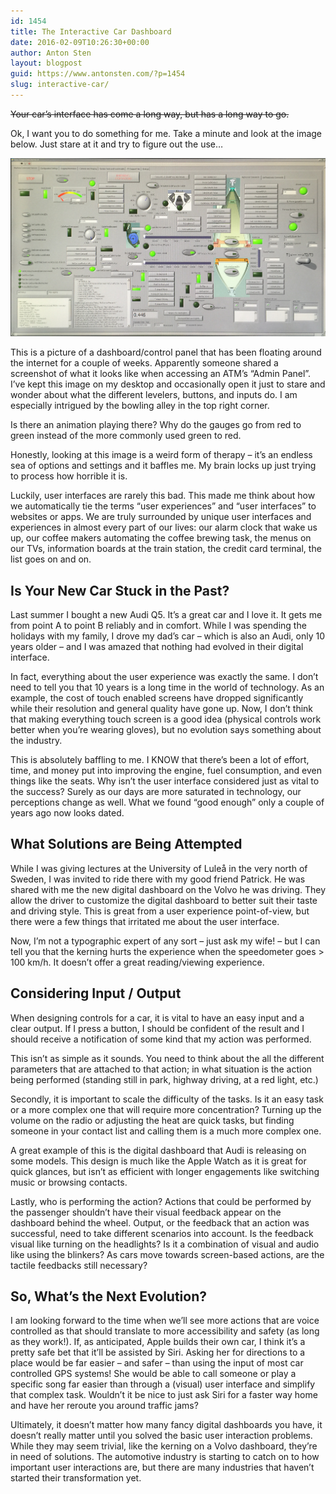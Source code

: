 ```yaml
---
id: 1454
title: The Interactive Car Dashboard
date: 2016-02-09T10:26:30+00:00
author: Anton Sten
layout: blogpost
guid: https://www.antonsten.com/?p=1454
slug: interactive-car/
---
```

~~Your car’s interface has come a long way, but has a long way to go.~~

Ok, I want you to do something for me. Take a minute and look at the image below. Just stare at it and try to figure out the use&#8230;

![WTF Dashboard](/images/ecoatm.jpg)

This is a picture of a dashboard/control panel that has been floating around the internet for a couple of weeks. Apparently someone shared a screenshot of what it looks like when accessing an ATM’s “Admin Panel”. I’ve kept this image on my desktop and occasionally open it just to stare and wonder about what the different levelers, buttons, and inputs do. I am especially intrigued by the bowling alley in the top right corner.

Is there an animation playing there? Why do the gauges go from red to green instead of the more commonly used green to red.

Honestly, looking at this image is a weird form of therapy &#8211; it’s an endless sea of options and settings and it baffles me. My brain locks up just trying to process how horrible it is.

Luckily, user interfaces are rarely this bad. This made me think about how we automatically tie the terms “user experiences” and “user interfaces” to websites or apps. We are truly surrounded by unique user interfaces and experiences in almost every part of our lives: our alarm clock that wake us up, our coffee makers automating the coffee brewing task, the menus on our TVs, information boards at the train station, the credit card terminal, the list goes on and on.

## Is Your New Car Stuck in the Past?

Last summer I bought a new Audi Q5. It’s a great car and I love it. It gets me from point A to point B reliably and in comfort. While I was spending the holidays with my family, I drove my dad’s car &#8211; which is also an Audi, only 10 years older &#8211; and I was amazed that nothing had evolved in their digital interface.

In fact, everything about the user experience was exactly the same. I don’t need to tell you that 10 years is a long time in the world of technology. As an example, the cost of touch enabled screens have dropped significantly while their resolution and general quality have gone up. Now, I don’t think that making everything touch screen is a good idea (physical controls work better when you’re wearing gloves), but no evolution says something about the industry.

This is absolutely baffling to me. I KNOW that there’s been a lot of effort, time, and money put into improving the engine, fuel consumption, and even things like the seats. Why isn’t the user interface considered just as vital to the success? Surely as our days are more saturated in technology, our perceptions change as well. What we found “good enough” only a couple of years ago now looks dated.

## What Solutions are Being Attempted

While I was giving lectures at the University of Luleå in the very north of Sweden, I was invited to ride there with my good friend Patrick. He was shared with me the new digital dashboard on the Volvo he was driving. They allow the driver to customize the digital dashboard to better suit their taste and driving style. This is great from a user experience point-of-view, but there were a few things that irritated me about the user interface. 

Now, I’m not a typographic expert of any sort &#8211; just ask my wife! &#8211; but I can tell you that the kerning hurts the experience when the speedometer goes > 100 km/h. It doesn’t offer a great reading/viewing experience.

## Considering Input / Output

When designing controls for a car, it is vital to have an easy input and a clear output. If I press a button, I should be confident of the result and I should receive a notification of some kind that my action was performed.

This isn’t as simple as it sounds. You need to think about the all the different parameters that are attached to that action; in what situation is the action being performed (standing still in park, highway driving, at a red light, etc.)

Secondly, it is important to scale the difficulty of the tasks. Is it an easy task or a more complex one that will require more concentration? Turning up the volume on the radio or adjusting the heat are quick tasks, but finding someone in your contact list and calling them is a much more complex one.

A great example of this is the digital dashboard that Audi is releasing on some models. This design is much like the Apple Watch as it is great for quick glances, but isn’t as efficient with longer engagements like switching music or browsing contacts.

Lastly, who is performing the action? Actions that could be performed by the passenger shouldn’t have their visual feedback appear on the dashboard behind the wheel. Output, or the feedback that an action was successful, need to take different scenarios into account. Is the feedback visual like turning on the headlights? Is it a combination of visual and audio like using the blinkers? As cars move towards screen-based actions, are the tactile feedbacks still necessary?

## So, What’s the Next Evolution?

I am looking forward to the time when we’ll see more actions that are voice controlled as that should translate to more accessibility and safety (as long as they work!). If, as anticipated, Apple builds their own car, I think it’s a pretty safe bet that it’ll be assisted by Siri. Asking her for directions to a place would be far easier &#8211; and safer &#8211; than using the input of most car controlled GPS systems! She would be able to call someone or play a specific song far easier than through a (visual) user interface and simplify that complex task. Wouldn’t it be nice to just ask Siri for a faster way home and have her reroute you around traffic jams?

Ultimately, it doesn’t matter how many fancy digital dashboards you have, it doesn’t really matter until you solved the basic user interaction problems. While they may seem trivial, like the kerning on a Volvo dashboard, they’re in need of solutions. The automotive industry is starting to catch on to how important user interactions are, but there are many industries that haven’t started their transformation yet.
